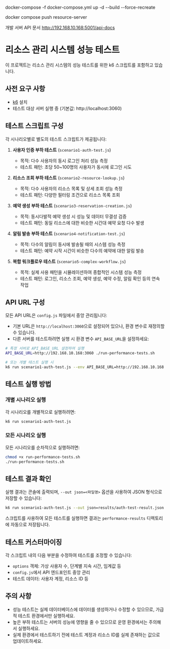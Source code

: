 docker-compose -f docker-compose.yml up -d --build --force-recreate

docker compose push resource-server

개발 서버 API 문서 http://192.168.10.168:5001/api-docs

# 리소스 관리 시스템 성능 테스트

이 프로젝트는 리소스 관리 시스템의 성능 테스트를 위한 k6 스크립트를 포함하고 있습니다.

## 사전 요구 사항

- [k6](https://k6.io/docs/getting-started/installation/) 설치
- 테스트 대상 서버 실행 중 (기본값: http://localhost:3060)

## 테스트 스크립트 구성

각 시나리오별로 별도의 테스트 스크립트가 제공됩니다:

1. **사용자 인증 부하 테스트** (`scenario1-auth-test.js`)

    - 목적: 다수 사용자의 동시 로그인 처리 성능 측정
    - 테스트 패턴: 초당 50~100명의 사용자가 동시에 로그인 시도

2. **리소스 조회 부하 테스트** (`scenario2-resource-lookup.js`)

    - 목적: 다수 사용자의 리소스 목록 및 상세 조회 성능 측정
    - 테스트 패턴: 다양한 필터링 조건으로 리소스 목록 조회

3. **예약 생성 부하 테스트** (`scenario3-reservation-creation.js`)

    - 목적: 동시다발적 예약 생성 시 성능 및 데이터 무결성 검증
    - 테스트 패턴: 동일 리소스에 대한 비슷한 시간대 예약 요청 다수 발생

4. **알림 발송 부하 테스트** (`scenario4-notification-test.js`)

    - 목적: 다수의 알림이 동시에 발송될 때의 시스템 성능 측정
    - 테스트 패턴: 예약 시작 시간이 비슷한 다수의 예약에 대한 알림 발송

5. **복합 워크플로우 테스트** (`scenario5-complex-workflow.js`)
    - 목적: 실제 사용 패턴을 시뮬레이션하여 종합적인 시스템 성능 측정
    - 테스트 패턴: 로그인, 리소스 조회, 예약 생성, 예약 수정, 알림 확인 등의 연속 작업

## API URL 구성

모든 API URL은 `config.js` 파일에서 중앙 관리됩니다:

- 기본 URL은 `http://localhost:3060`으로 설정되어 있으나, 환경 변수로 재정의할 수 있습니다.
- 다른 서버를 테스트하려면 실행 시 환경 변수 `API_BASE_URL`을 설정하세요:

```bash
# 특정 서버로 API_BASE_URL 설정하여 실행
API_BASE_URL=http://192.168.10.168:3060 ./run-performance-tests.sh

# 또는 개별 테스트 실행 시
k6 run scenario1-auth-test.js --env API_BASE_URL=http://192.168.10.168:3060
```

## 테스트 실행 방법

### 개별 시나리오 실행

각 시나리오를 개별적으로 실행하려면:

```bash
k6 run scenario1-auth-test.js
```

### 모든 시나리오 실행

모든 시나리오를 순차적으로 실행하려면:

```bash
chmod +x run-performance-tests.sh
./run-performance-tests.sh
```

## 테스트 결과 확인

실행 결과는 콘솔에 출력되며, `--out json=<파일명>` 옵션을 사용하여 JSON 형식으로 저장할 수 있습니다:

```bash
k6 run scenario1-auth-test.js --out json=results/auth-test-result.json
```

스크립트를 사용하여 모든 테스트를 실행하면 결과는 `performance-results` 디렉토리에 자동으로 저장됩니다.

## 테스트 커스터마이징

각 스크립트 내의 다음 부분을 수정하여 테스트를 조정할 수 있습니다:

- `options` 객체: 가상 사용자 수, 단계별 지속 시간, 임계값 등
- `config.js`에서 API 엔드포인트 중앙 관리
- 테스트 데이터: 사용자 계정, 리소스 ID 등

## 주의 사항

- 성능 테스트는 실제 데이터베이스에 데이터를 생성하거나 수정할 수 있으므로, 가급적 테스트 환경에서만 실행하세요.
- 높은 부하 테스트는 서버의 성능에 영향을 줄 수 있으므로 운영 환경에서는 주의해서 실행하세요.
- 실제 환경에서 테스트하기 전에 테스트 계정과 리소스 ID를 실제 존재하는 값으로 업데이트하세요.
